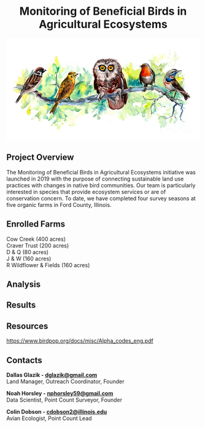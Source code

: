 # <div align="center"> Monitoring of Beneficial Birds in Agricultural Ecosystems <div>

![alt_text](https://github.com/nphorsley59/avian_monitoring/blob/main/docs/images/birds-liner-wildlife-banner-marya-kutuzova.jpg "banner")  
  
## Project Overview
The Monitoring of Beneficial Birds in Agricultural Ecosystems initiative was launched in 2019 with the purpose of connecting sustainable land use practices with changes in native bird communities. Our team is particularly interested in species that provide ecosystem services or are of conservation concern. To date, we have completed four survey seasons at five organic farms in Ford County, Illinois. 

## Enrolled Farms
Cow Creek (400 acres) <br />
Craver Trust (200 acres) <br />
D & Q (80 acres) <br />
J & W (160 acres) <br />
R Wildflower & Fields (160 acres) <br />

## Analysis

## Results 

## Resources
https://www.birdpop.org/docs/misc/Alpha_codes_eng.pdf

## Contacts
**Dallas Glazik - dglazik@gmail.com** <br />
Land Manager, Outreach Coordinator, Founder <br />

**Noah Horsley - nphorsley59@gmail.com** <br />
Data Scientist, Point Count Surveyor, Founder <br />

**Colin Dobson - cdobson2@illinois.edu** <br />
Avian Ecologist, Point Count Lead <br />
